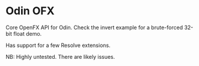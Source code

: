 # Odin OFX

Core OpenFX API for Odin. Check the invert example for a brute-forced 32-bit float demo.

Has support for a few Resolve extensions.

NB: Highly untested. There are likely issues.
